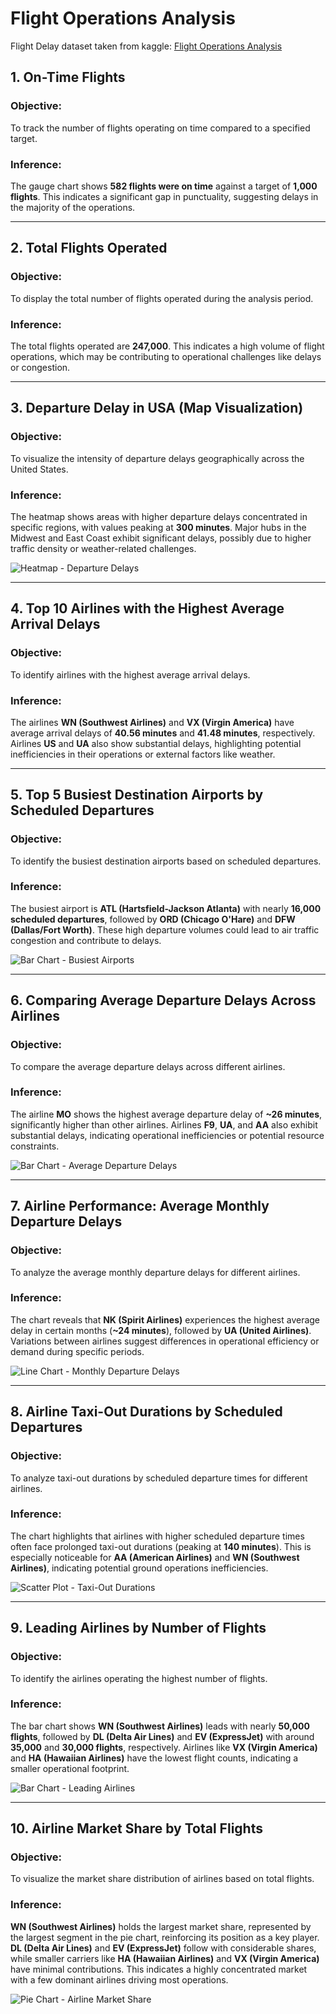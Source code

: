 # Flight Operations Analysis

Flight Delay dataset taken from kaggle: [Flight Operations Analysis](https://www.kaggle.com/datasets/usdot/flight-delays?ref=hackernoon.com)

## 1. On-Time Flights
### Objective:
To track the number of flights operating on time compared to a specified target.

### Inference:
The gauge chart shows **582 flights were on time** against a target of **1,000 flights**. This indicates a significant gap in punctuality, suggesting delays in the majority of the operations.


---

## 2. Total Flights Operated
### Objective:
To display the total number of flights operated during the analysis period.

### Inference:
The total flights operated are **247,000**. This indicates a high volume of flight operations, which may be contributing to operational challenges like delays or congestion.


---

## 3. Departure Delay in USA (Map Visualization)
### Objective:
To visualize the intensity of departure delays geographically across the United States.

### Inference:
The heatmap shows areas with higher departure delays concentrated in specific regions, with values peaking at **300 minutes**. Major hubs in the Midwest and East Coast exhibit significant delays, possibly due to higher traffic density or weather-related challenges.

![Heatmap - Departure Delays](https://drive.google.com/uc?id=1kfwPhQblam9ThL7NmcAYS-ZRnrA0qEci)

---

## 4. Top 10 Airlines with the Highest Average Arrival Delays
### Objective:
To identify airlines with the highest average arrival delays.

### Inference:
The airlines **WN (Southwest Airlines)** and **VX (Virgin America)** have average arrival delays of **40.56 minutes** and **41.48 minutes**, respectively. Airlines **US** and **UA** also show substantial delays, highlighting potential inefficiencies in their operations or external factors like weather.


---

## 5. Top 5 Busiest Destination Airports by Scheduled Departures
### Objective:
To identify the busiest destination airports based on scheduled departures.

### Inference:
The busiest airport is **ATL (Hartsfield-Jackson Atlanta)** with nearly **16,000 scheduled departures**, followed by **ORD (Chicago O'Hare)** and **DFW (Dallas/Fort Worth)**. These high departure volumes could lead to air traffic congestion and contribute to delays.

![Bar Chart - Busiest Airports](https://via.placeholder.com/800x400?text=Bar+Chart+Placeholder)

---

## 6. Comparing Average Departure Delays Across Airlines
### Objective:
To compare the average departure delays across different airlines.

### Inference:
The airline **MO** shows the highest average departure delay of **~26 minutes**, significantly higher than other airlines. Airlines **F9**, **UA**, and **AA** also exhibit substantial delays, indicating operational inefficiencies or potential resource constraints.

![Bar Chart - Average Departure Delays](https://drive.google.com/uc?id=1VnIYAubaBxv8cth_xqVyq4CIz30R51Yg)

---

## 7. Airline Performance: Average Monthly Departure Delays
### Objective:
To analyze the average monthly departure delays for different airlines.

### Inference:
The chart reveals that **NK (Spirit Airlines)** experiences the highest average delay in certain months (**~24 minutes**), followed by **UA (United Airlines)**. Variations between airlines suggest differences in operational efficiency or demand during specific periods.

![Line Chart - Monthly Departure Delays](https://via.placeholder.com/800x400?text=Line+Chart+Placeholder)

---

## 8. Airline Taxi-Out Durations by Scheduled Departures
### Objective:
To analyze taxi-out durations by scheduled departure times for different airlines.

### Inference:
The chart highlights that airlines with higher scheduled departure times often face prolonged taxi-out durations (peaking at **140 minutes**). This is especially noticeable for **AA (American Airlines)** and **WN (Southwest Airlines)**, indicating potential ground operations inefficiencies.

![Scatter Plot - Taxi-Out Durations](https://drive.google.com/uc?id=13q9SEj81Bn-to2_W40PAdrTbS3pSq7Iy)

---

## 9. Leading Airlines by Number of Flights
### Objective:
To identify the airlines operating the highest number of flights.

### Inference:
The bar chart shows **WN (Southwest Airlines)** leads with nearly **50,000 flights**, followed by **DL (Delta Air Lines)** and **EV (ExpressJet)** with around **35,000** and **30,000 flights**, respectively. Airlines like **VX (Virgin America)** and **HA (Hawaiian Airlines)** have the lowest flight counts, indicating a smaller operational footprint.

![Bar Chart - Leading Airlines](https://drive.google.com/uc?id=1rxeSRpWyfnLFSUXkdbv-_UKWhqmeUGtl)

---

## 10. Airline Market Share by Total Flights
### Objective:
To visualize the market share distribution of airlines based on total flights.

### Inference:
**WN (Southwest Airlines)** holds the largest market share, represented by the largest segment in the pie chart, reinforcing its position as a key player. **DL (Delta Air Lines)** and **EV (ExpressJet)** follow with considerable shares, while smaller carriers like **HA (Hawaiian Airlines)** and **VX (Virgin America)** have minimal contributions. This indicates a highly concentrated market with a few dominant airlines driving most operations.

![Pie Chart - Airline Market Share](https://drive.google.com/uc?id=1_LRoCbkv74APese8HPXFni8L1vY39N7n)


